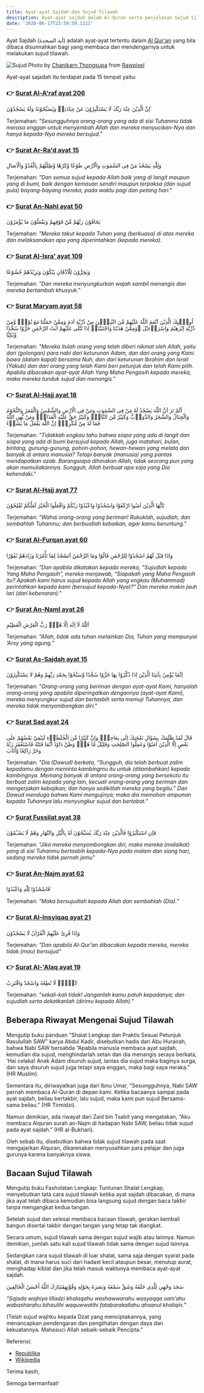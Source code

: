 ```yaml
---
title: Ayat-ayat Sajdah dan Sujud Tilawah
description: Ayat-ayat sajdah dalam Al-Quran serta penjelasan Sujud tilawah ketika membacakan ayat tersebut
date: '2020-06-17T23:59:59.121Z'
---
```


Ayat Sajdah (اٰية السجدة) adalah ayat-ayat tertentu dalam [Al Qur'an](https://www.baca-quran.id/) yang bila dibaca disunnahkan bagi yang membaca dan mendengarnya untuk melakukan sujud tilawah.

![Sujud](316-pai04129-eye.jpg)
Photo by [Chanikarn Thongsupa](https://www.rawpixel.com/pai) from [Rawpixel](https://www.rawpixel.com/image/425647/free-photo-image-muslim-muslim-praying-sujood)

Ayat-ayat sajadah itu terdapat pada 15 tempat yaitu:

### 👉 [Surat Al-A'raf ayat 206](https://www.baca-quran.id/surah/7/206/)

اِنَّ الَّذِيْنَ عِنْدَ رَبِّكَ لَا يَسْتَكْبِرُوْنَ عَنْ عِبَادَتِهٖ وَيُسَبِّحُوْنَهٗ وَلَهٗ يَسْجُدُوْنَ ࣖ

Terjemahan: _"Sesungguhnya orang-orang yang ada di sisi Tuhanmu tidak merasa enggan untuk menyembah Allah dan mereka menyucikan-Nya dan hanya kepada-Nya mereka bersujud."_

### 👉 [Surat Ar-Ra'd ayat 15](https://www.baca-quran.id/surah/13/15/)

وَلِلّٰهِ يَسْجُدُ مَنْ فِى السَّمٰوٰتِ وَالْاَرْضِ طَوْعًا وَّكَرْهًا وَّظِلٰلُهُمْ بِالْغُدُوِّ وَالْاٰصَالِ

Terjemahan: _"Dan semua sujud kepada Allah baik yang di langit maupun yang di bumi, baik dengan kemauan sendiri maupun terpaksa (dan sujud pula) bayang-bayang mereka, pada waktu pagi dan petang hari."_

### 👉 [Surat An-Nahl ayat 50](https://www.baca-quran.id/surah/16/50/)

يَخَافُوْنَ رَبَّهُمْ مِّنْ فَوْقِهِمْ وَيَفْعَلُوْنَ مَا يُؤْمَرُوْنَ

Terjemahan: _"Mereka takut kepada Tuhan yang (berkuasa) di atas mereka dan melaksanakan apa yang diperintahkan (kepada mereka)._

### 👉 [Surat Al-Isra' ayat 109](https://www.baca-quran.id/surah/17/109)

وَيَخِرُّوْنَ لِلْاَذْقَانِ يَبْكُوْنَ وَيَزِيْدُهُمْ خُشُوْعًا

Terjemahan: _"Dan mereka menyungkurkan wajah sambil menangis dan mereka bertambah khusyuk."_

### 👉 [Surat Maryam ayat 58](https://www.baca-quran.id/surah/19/58/)

اُولٰۤىِٕكَ الَّذِيْنَ اَنْعَمَ اللّٰهُ عَلَيْهِمْ مِّنَ النَّبِيّٖنَ مِنْ ذُرِّيَّةِ اٰدَمَ وَمِمَّنْ حَمَلْنَا مَعَ نُوْحٍۖ وَّمِنْ ذُرِّيَّةِ اِبْرٰهِيْمَ وَاِسْرَاۤءِيْلَ ۖوَمِمَّنْ هَدَيْنَا وَاجْتَبَيْنَاۗ اِذَا تُتْلٰى عَلَيْهِمْ اٰيٰتُ الرَّحْمٰنِ خَرُّوْا سُجَّدًا وَّبُكِيًّا

Terjemahan: _"Mereka itulah orang yang telah diberi nikmat oleh Allah, yaitu dari (golongan) para nabi dari keturunan Adam, dan dari orang yang Kami bawa (dalam kapal) bersama Nuh, dan dari keturunan Ibrahim dan Israil (Yakub) dan dari orang yang telah Kami beri petunjuk dan telah Kami pilih. Apabila dibacakan ayat-ayat Allah Yang Maha Pengasih kepada mereka, maka mereka tunduk sujud dan menangis."_

### 👉 [Surat Al-Hajj ayat 18](https://www.baca-quran.id/surah/22/18/)

اَلَمْ تَرَ اَنَّ اللّٰهَ يَسْجُدُ لَهٗ مَنْ فِى السَّمٰوٰتِ وَمَنْ فِى الْاَرْضِ وَالشَّمْسُ وَالْقَمَرُ وَالنُّجُوْمُ وَالْجِبَالُ وَالشَّجَرُ وَالدَّوَاۤبُّ وَكَثِيْرٌ مِّنَ النَّاسِۗ وَكَثِيْرٌ حَقَّ عَلَيْهِ الْعَذَابُۗ وَمَنْ يُّهِنِ اللّٰهُ فَمَا لَهٗ مِنْ مُّكْرِمٍۗ اِنَّ اللّٰهَ يَفْعَلُ مَا يَشَاۤءُ

Terjemahan: _"Tidakkah engkau tahu bahwa siapa yang ada di langit dan siapa yang ada di bumi bersujud kepada Allah, juga matahari, bulan, bintang, gunung-gunung, pohon-pohon, hewan-hewan yang melata dan banyak di antara manusia? Tetapi banyak (manusia) yang pantas mendapatkan azab. Barangsiapa dihinakan Allah, tidak seorang pun yang akan memuliakannya. Sungguh, Allah berbuat apa saja yang Dia kehendaki."_

### 👉 [Surat Al-Hajj ayat 77](https://www.baca-quran.id/surah/22/77/)

يٰٓاَيُّهَا الَّذِيْنَ اٰمَنُوا ارْكَعُوْا وَاسْجُدُوْا وَاعْبُدُوْا رَبَّكُمْ وَافْعَلُوا الْخَيْرَ لَعَلَّكُمْ تُفْلِحُوْنَ

Terjemahan: _"Wahai orang-orang yang beriman! Rukuklah, sujudlah, dan sembahlah Tuhanmu; dan berbuatlah kebaikan, agar kamu beruntung."_

### 👉 [Surat Al-Furqan ayat 60](https://www.baca-quran.id/surah/25/60/)

وَاِذَا قِيْلَ لَهُمُ اسْجُدُوْا لِلرَّحْمٰنِ قَالُوْا وَمَا الرَّحْمٰنُ اَنَسْجُدُ لِمَا تَأْمُرُنَا وَزَادَهُمْ نُفُوْرًا

Terjemahan: _"Dan apabila dikatakan kepada mereka, “Sujudlah kepada Yang Maha Pengasih”, mereka menjawab, “Siapakah yang Maha Pengasih itu? Apakah kami harus sujud kepada Allah yang engkau (Muhammad) perintahkan kepada kami (bersujud kepada-Nya)?” Dan mereka makin jauh lari (dari kebenaran)."_

### 👉 [Surat An-Naml ayat 26](https://www.baca-quran.id/surah/27/26/)

اَللّٰهُ لَآ اِلٰهَ اِلَّا هُوَۙ رَبُّ الْعَرْشِ الْعَظِيْمِ

Terjemahan: _"Allah, tidak ada tuhan melainkan Dia, Tuhan yang mempunyai ‘Arsy yang agung.”_

### 👉 [Surat As-Sajdah ayat 15](https://www.baca-quran.id/surah/32/15/)

اِنَّمَا يُؤْمِنُ بِاٰيٰتِنَا الَّذِيْنَ اِذَا ذُكِّرُوْا بِهَا خَرُّوْا سُجَّدًا وَّسَبَّحُوْا بِحَمْدِ رَبِّهِمْ وَهُمْ لَا يَسْتَكْبِرُوْنَ

Terjemahan: _"Orang-orang yang beriman dengan ayat-ayat Kami, hanyalah orang-orang yang apabila diperingatkan dengannya (ayat-ayat Kami), mereka menyungkur sujud dan bertasbih serta memuji Tuhannya, dan mereka tidak menyombongkan diri."_

### 👉 [Surat Sad ayat 24](https://www.baca-quran.id/surah/38/24/)

قَالَ لَقَدْ ظَلَمَكَ بِسُؤَالِ نَعْجَتِكَ اِلٰى نِعَاجِهٖۗ وَاِنَّ كَثِيْرًا مِّنَ الْخُلَطَاۤءِ لَيَبْغِيْ بَعْضُهُمْ عَلٰى بَعْضٍ اِلَّا الَّذِيْنَ اٰمَنُوْا وَعَمِلُوا الصّٰلِحٰتِ وَقَلِيْلٌ مَّا هُمْۗ وَظَنَّ دَاوٗدُ اَنَّمَا فَتَنّٰهُ فَاسْتَغْفَرَ رَبَّهٗ وَخَرَّ رَاكِعًا وَّاَنَابَ

Terjemahan: _"Dia (Dawud) berkata, “Sungguh, dia telah berbuat zalim kepadamu dengan meminta kambingmu itu untuk (ditambahkan) kepada kambingnya. Memang banyak di antara orang-orang yang bersekutu itu berbuat zalim kepada yang lain, kecuali orang-orang yang beriman dan mengerjakan kebajikan; dan hanya sedikitlah mereka yang begitu.” Dan Dawud menduga bahwa Kami mengujinya; maka dia memohon ampunan kepada Tuhannya lalu menyungkur sujud dan bertobat."_

### 👉 [Surat Fussilat ayat 38](https://www.baca-quran.id/surah/41/38/)

فَاِنِ اسْتَكْبَرُوْا فَالَّذِيْنَ عِنْدَ رَبِّكَ يُسَبِّحُوْنَ لَهٗ بِالَّيْلِ وَالنَّهَارِ وَهُمْ لَا يَسْـَٔمُوْنَ

Terjemahan: _"Jika mereka menyombongkan diri, maka mereka (malaikat) yang di sisi Tuhanmu bertasbih kepada-Nya pada malam dan siang hari, sedang mereka tidak pernah jemu"_

### 👉 [Surat An-Najm ayat 62](https://www.baca-quran.id/surah/53/62/)

فَاسْجُدُوْا لِلّٰهِ وَاعْبُدُوْا ࣖ

Terjemahan: _"Maka bersujudlah kepada Allah dan sembahlah (Dia)."_

### 👉 [Surat Al-Insyiqaq ayat 21](https://www.baca-quran.id/surah/84/21/)

وَاِذَا قُرِئَ عَلَيْهِمُ الْقُرْاٰنُ لَا يَسْجُدُوْنَ

Terjemahan: _"Dan apabila Al-Qur'an dibacakan kepada mereka, mereka tidak (mau) bersujud"_

### 👉 [Surat Al-'Alaq ayat 19](https://www.baca-quran.id/surah/96/19/)

كَلَّاۗ لَا تُطِعْهُ وَاسْجُدْ وَاقْتَرِبْ

Terjemahan: _"sekali-kali tidak! Janganlah kamu patuh kepadanya; dan sujudlah serta dekatkanlah (dirimu kepada Allah)."_

## Beberapa Riwayat Mengenai Sujud Tilawah

Mengutip buku panduan "Shalat Lengkap dan Praktis Sesuai Petunjuk Rasulullah SAW" karya Abdul Kadir, disebutkan hadis dari Abu Hurairah, bahwa Nabi SAW bersabda “Apabila manusia membaca ayat sajdah, kemudian dia sujud, menghindarlah setan dan dia menangis seraya berkata, ‘Hai celaka! Anak Adam disuruh sujud, lantas dia sujud maka baginya surga, dan saya disuruh sujud juga tetapi saya enggan, maka bagi saya neraka.” (HR Muslim).

Sementara itu, diriwayatkan juga dari Ibnu Umar, ”Sesungguhnya, Nabi SAW pernah membaca Al-Quran di depan kami. Ketika bacaanya sampai pada ayat sajdah, beliau bertakbir, lalu sujud, maka kami pun sujud Bersama-sama beliau.” (HR Tirmidzi).

Namun demikian, ada riwayat dari Zaid bin Tsabit yang mengatakan, “Aku membaca Alquran surah an-Najm di hadapan Nabi SAW, beliau tidak sujud pada ayat sajdah.” (HR al-Bukhari).

Oleh sebab itu, disebutkan bahwa tidak sujud tilawah pada saat mengajarkan Alquran, dikarenakan menyusahkan para pelajar dan juga gurunya karena banyaknya siswa.

## Bacaan Sujud Tilawah

Mengutip buku Fasholatan Lengkap: Tuntunan Shalat Lengkap, menyebutkan tata cara sujud tilawah ketika ayat sajdah dibacakan, di mana jika ayat telah dibaca kemudian bisa langsung sujud dengan baca takbir tanpa mengangkat kedua tangan.

Setelah sujud dan selesai membaca bacaan tilawah, gerakan kembali bangun disertai takbir dengan tangan yang tetap tak diangkat.

Secara umum, sujud tilawah sama dengan sujud wajib atau lainnya. Namun demikian, jumlah satu kali sujud tilawah tidak sama dengan sujud lainnya.

Sedangkan cara sujud tilawah di luar shalat, sama saja dengan syarat pada shalat, di mana harus suci dari hadast kecil ataupun besar, menutup aurat, menghadap kiblat dan jika telah masuk waktunya membaca ayat-ayat sajdah.

سَجَدَ وَجْهِي لِلَّذِي خَلَقَهُ وَشَقَّ سَمْعَهُ وَبَصَرَهُ بِحَوْلِهِ وَقُوَّتِهِفَتَبَارَكَ اللَّهُ أَحْسَنُ الْخَالِقِينَ

_“Sajada wajhiya lilladzi khalaqahu washawwarahu wasyaqqa sam’ahu wabasharahu bihaulihi waquwwatihi fatabarakallahu ahsanul khaliqin."_

(Telah sujud wajhku kepada Dzat yang menciptakannya, yang menancapkan pendengaran dan penglihatan dengan daya dan kekuatannya. Mahasuci Allah sebaik-sebaik Pencipta.”

Referensi:

- [Republika](https://republika.co.id/berita/q4foa2320/baca-ayat-sajdah-sunahnya-sujud-bagaimana-cara-dan-doanya)
- [Wikipedia](https://id.wikipedia.org/wiki/Ayat_Sajdah)

Terima kasih,

Semoga bermanfaat!
